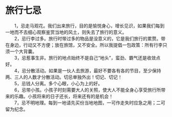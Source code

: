 # 旅行七忌  

&emsp;&emsp;1，忌走马观花。我们出来旅行，目的是愉悦身心，增长见识，如果我们每到一地而不去细心观察鉴赏当地的风土，则失去了旅行的意义。  
&emsp;&emsp;2，忌行李过多。旅行时带过多的物品是没意义的，它是我们旅行的累赘。带在身边，行动又不方便；放在旅馆，又不安全。所以我提倡一包政策：所有行李只须一个大背囊。  
&emsp;&emsp;3，忌惹事生非。旅行的地点始终不是自己“地头”，蛮劲、霸气还是收敛点好。  
&emsp;&emsp;4，忌分散活动。如果是一伙人去旅游，最好不要各有各的节目，至少保持两、三人的人数才分散活动。切忌单独外出！切记、切记！  
&emsp;&emsp;5，忌钱人分离。多个心眼，小心为上的好。  
&emsp;&emsp;6，忌带小孩。小孩子时刻需要大人的关照，使大人不能全身心享受旅行所带来的乐趣。小孩将来的日子还长，将来还有的是机会！  
&emsp;&emsp;7，忌不明地理。每到一地请先买份当地地图，一可作走失时应急之用；二可留为纪念。  